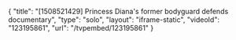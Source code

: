 {
    "title": "[1508521429] Princess Diana's former bodyguard defends documentary",
    "type": "solo",
    "layout": "iframe-static",
    "videoId": "123195861",
    "url": "\/tvpembed\/123195861"
}